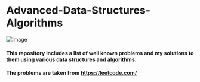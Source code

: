 # Advanced-Data-Structures-Algorithms
  
![image](https://github.com/user-attachments/assets/db784991-a716-40eb-822a-6077340e119f)

#### This repository includes a list of well known problems and my solutions to them using various data structures and algorithms. 
#### The problems are taken from https://leetcode.com/
  
        
   
       
   

